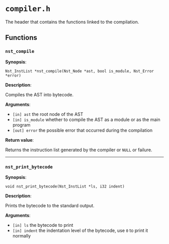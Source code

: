 # `compiler.h`

The header that contains the functions linked to the compilation.

## Functions

### `nst_compile`

**Synopsis**:

```better-c
Nst_InstList *nst_compile(Nst_Node *ast, bool is_module, Nst_Error *error)
```

**Description**:

Compiles the AST into bytecode.

**Arguments**:

- `[in] ast` the root node of the AST
- `[in] is_module` whether to compile the AST as a module or as the main program
- `[out] error` the possible error that occurred during the compilation

**Return value**:

Returns the instruction list generated by the compiler or `NULL` or failure.

---

### `nst_print_bytecode`

**Synopsis**:

```better-c
void nst_print_bytecode(Nst_InstList *ls, i32 indent)
```

**Description**:

Prints the bytecode to the standard output.

**Arguments**:

- `[in] ls` the bytecode to print
- `[in] indent` the indentation level of the bytecode, use `0` to print it
  normally
